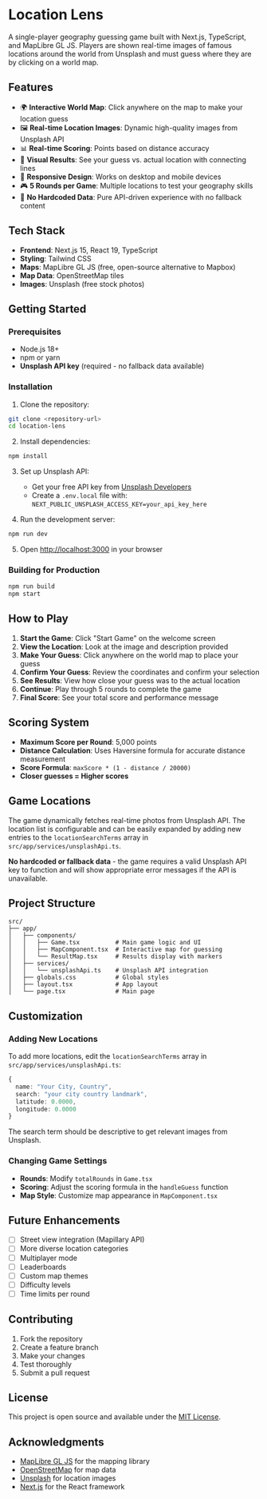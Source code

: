 # Location Lens

A single-player geography guessing game built with Next.js, TypeScript, and MapLibre GL JS. Players are shown real-time images of famous locations around the world from Unsplash and must guess where they are by clicking on a world map.

## Features

- 🌍 **Interactive World Map**: Click anywhere on the map to make your location guess
- 🖼️ **Real-time Location Images**: Dynamic high-quality images from Unsplash API
- 📊 **Real-time Scoring**: Points based on distance accuracy
- 🎯 **Visual Results**: See your guess vs. actual location with connecting lines
- 📱 **Responsive Design**: Works on desktop and mobile devices
- 🎮 **5 Rounds per Game**: Multiple locations to test your geography skills
- 🚫 **No Hardcoded Data**: Pure API-driven experience with no fallback content

## Tech Stack

- **Frontend**: Next.js 15, React 19, TypeScript
- **Styling**: Tailwind CSS
- **Maps**: MapLibre GL JS (free, open-source alternative to Mapbox)
- **Map Data**: OpenStreetMap tiles
- **Images**: Unsplash (free stock photos)

## Getting Started

### Prerequisites

- Node.js 18+ 
- npm or yarn
- **Unsplash API key** (required - no fallback data available)

### Installation

1. Clone the repository:
```bash
git clone <repository-url>
cd location-lens
```

2. Install dependencies:
```bash
npm install
```

3. Set up Unsplash API:
   - Get your free API key from [Unsplash Developers](https://unsplash.com/developers)
   - Create a `.env.local` file with: `NEXT_PUBLIC_UNSPLASH_ACCESS_KEY=your_api_key_here`

4. Run the development server:
```bash
npm run dev
```

5. Open [http://localhost:3000](http://localhost:3000) in your browser

### Building for Production

```bash
npm run build
npm start
```

## How to Play

1. **Start the Game**: Click "Start Game" on the welcome screen
2. **View the Location**: Look at the image and description provided
3. **Make Your Guess**: Click anywhere on the world map to place your guess
4. **Confirm Your Guess**: Review the coordinates and confirm your selection
5. **See Results**: View how close your guess was to the actual location
6. **Continue**: Play through 5 rounds to complete the game
7. **Final Score**: See your total score and performance message

## Scoring System

- **Maximum Score per Round**: 5,000 points
- **Distance Calculation**: Uses Haversine formula for accurate distance measurement
- **Score Formula**: `maxScore * (1 - distance / 20000)`
- **Closer guesses = Higher scores**

## Game Locations

The game dynamically fetches real-time photos from Unsplash API. The location list is configurable and can be easily expanded by adding new entries to the `locationSearchTerms` array in `src/app/services/unsplashApi.ts`.

**No hardcoded or fallback data** - the game requires a valid Unsplash API key to function and will show appropriate error messages if the API is unavailable.

## Project Structure

```
src/
├── app/
│   ├── components/
│   │   ├── Game.tsx          # Main game logic and UI
│   │   ├── MapComponent.tsx  # Interactive map for guessing
│   │   └── ResultMap.tsx     # Results display with markers
│   ├── services/
│   │   └── unsplashApi.ts    # Unsplash API integration
│   ├── globals.css           # Global styles
│   ├── layout.tsx            # App layout
│   └── page.tsx              # Main page
```

## Customization

### Adding New Locations

To add more locations, edit the `locationSearchTerms` array in `src/app/services/unsplashApi.ts`:

```typescript
{
  name: "Your City, Country",
  search: "your city country landmark",
  latitude: 0.0000,
  longitude: 0.0000
}
```

The search term should be descriptive to get relevant images from Unsplash.

### Changing Game Settings

- **Rounds**: Modify `totalRounds` in `Game.tsx`
- **Scoring**: Adjust the scoring formula in the `handleGuess` function
- **Map Style**: Customize map appearance in `MapComponent.tsx`

## Future Enhancements

- [ ] Street view integration (Mapillary API)
- [ ] More diverse location categories
- [ ] Multiplayer mode
- [ ] Leaderboards
- [ ] Custom map themes
- [ ] Difficulty levels
- [ ] Time limits per round

## Contributing

1. Fork the repository
2. Create a feature branch
3. Make your changes
4. Test thoroughly
5. Submit a pull request

## License

This project is open source and available under the [MIT License](LICENSE).

## Acknowledgments

- [MapLibre GL JS](https://maplibre.org/) for the mapping library
- [OpenStreetMap](https://www.openstreetmap.org/) for map data
- [Unsplash](https://unsplash.com/) for location images
- [Next.js](https://nextjs.org/) for the React framework
